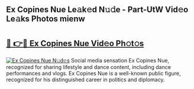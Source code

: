 ## Ex Copines Nue Le𝚊k𝚎d N𝚞𝚍e - Part-UtW Vid𝚎o Le𝚊ks Photos mienw

# <h2><a href="http://fb1iuf.evod.top/?m=Ex+Copines+Nue">🔗 👉🔴 Ex Copines Nue Vid𝚎o Ph𝚘t𝚘s</a></h2>

[![Ex Copines Nue N𝚞d𝚎s](https://i.imgur.com/8V9OHl7.gif)](http://fb1iuf.evod.top/?m=Ex+Copines+Nue)
Social media sensation Ex Copines Nue, recognized for sharing lifestyle and dance content, including dance performances and vlogs. Ex Copines Nue is a well-known public figure, recognized for his distinguished career in politics and diplomacy. 
